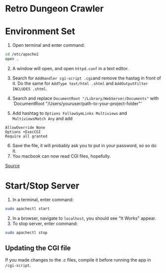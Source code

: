 # Retro Dungeon Crawler

# Environment Set

1. Open  terminal and enter command:
```sh
cd /etc/apache2
open .
```
2. A window will open, and open `httpd.conf` in a text editor.
3. Search for `AddHandler cgi-script .cgi`and remove the hastag in front of it. Do the same for `AddType text/html .shtml` and `AddOutputFilter INCLUDES .shtml`.
4. Search and replace `DocumentRoot "/Library/WebServer/Documents"` with `DocumentRoot "/Users/youruser/path-to-your-project-folder"'

5. Add hashtag to `Options FollowSymLinks Multiviews` and `MultiviewsMatch Any` and add 
```
AllowOverride None 
Options +ExecCGI
Require all granted
```
6. Save the file, it will probably ask you to put in your password, so so do it.
7. You macbook can now read CGI files, hopefully.

[Source](http://www.cgi101.com/book/connect/mac.html)

# Start/Stop Server
1. In a terminal, enter command:
```sh
sudo apachectl start
```
2. In a browser, navigate to `localhost`, you should see "It Works" appear.
3. To stop server, enter command:
```sh
sudo apachectl stop
```

## Updating the CGI file
If you made changes to the .c files, compile it before running the app in `/cgi-script`.